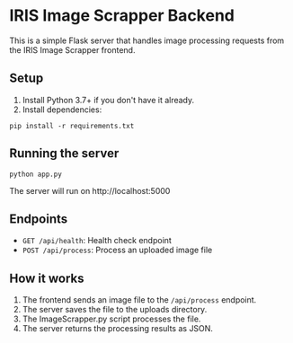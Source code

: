 
# IRIS Image Scrapper Backend

This is a simple Flask server that handles image processing requests from the IRIS Image Scrapper frontend.

## Setup

1. Install Python 3.7+ if you don't have it already.
2. Install dependencies:
```
pip install -r requirements.txt
```

## Running the server
```
python app.py
```

The server will run on http://localhost:5000

## Endpoints

- `GET /api/health`: Health check endpoint
- `POST /api/process`: Process an uploaded image file

## How it works

1. The frontend sends an image file to the `/api/process` endpoint.
2. The server saves the file to the uploads directory.
3. The ImageScrapper.py script processes the file.
4. The server returns the processing results as JSON.
